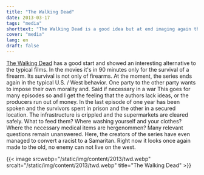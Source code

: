 ```yaml
---
title: "The Walking Dead"
date: 2013-03-17
tags: "media"
shorttext: "The Walking Dead is a good idea but at end imaging again the stupid US Peoples which can nothing without enemy..."
cover: "media"
lang: en
draft: false
---
```


[The Walking Dead](http://www.amctv.com/shows/the-walking-dead" "The Walking Dead on AMC") has a good start and showed an interesting alternative to the typical films. In the movies it's in 90 minutes only for the survival of a firearm. Its survival is not only of firearms. At the moment, the series ends again in the typical U.S. / West behavior. One party to the other party wants to impose their own morality and. Said if necessary in a war This goes for many episodes so and I get the feeling that the authors lack ideas, or the producers run out of money. In the last episode of one year has been spoken and the survivors spent in prison and the other in a secured location. The infrastructure is crippled and the supermarkets are cleared safely. What to feed them? Where washing yourself and your clothes? Where the necessary medical items are hergenommen? Many relevant questions remain unanswered. Here, the creators of the series have even managed to convert a racist to a Samaritan. Right now it looks once again made ​​to the old, no enemy can not live on the west.

{{< image srcwebp="/static/img/content/2013/twd.webp" srcalt="/static/img/content/2013/twd.webp" title="The Walking Dead" >}}
